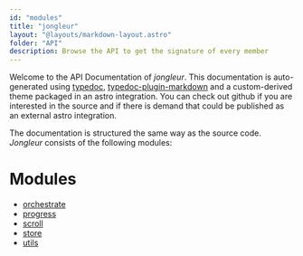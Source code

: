 ```yaml
---
id: "modules"
title: "jongleur"
layout: "@layouts/markdown-layout.astro"
folder: "API"
description: Browse the API to get the signature of every member
---
```


Welcome to the API Documentation of *jongleur*. This documentation is auto-generated using [typedoc](https://typedoc.org/), [typedoc-plugin-markdown](https://github.com/tgreyuk/typedoc-plugin-markdown) and a custom-derived theme packaged in an astro integration. You can check out github if you are interested in the source and if there is demand that could be published as an external astro integration.

The documentation is structured the same way as the source code. *Jongleur* consists of the following modules:

# Modules

- [orchestrate](orchestrate)
- [progress](progress)
- [scroll](scroll)
- [store](store)
- [utils](utils)
